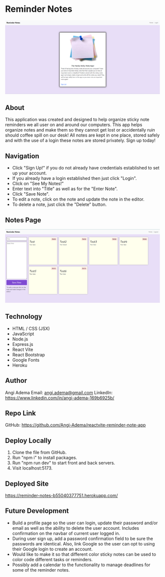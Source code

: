 # Reminder Notes

![Reminder-Notes-Screenshot](./client/public/noteAppSS.png)

## About

This application was created and designed to help organize sticky note reminders we all user on and around our computers. This app helps organize notes and make them so they cannot get lost or accidentally ruin should coffee spill on our desk! All notes are kept in one place, stored safely and with the use of a login these notes are stored privately. Sign up today!

## Navigation

- Click "Sign Up!" if you do not already have credentials established to set up your account.
- If you already have a login established then just click "Login".
- Click on "See My Notes!"
- Enter text into "Title" as well as for the "Enter Note".
- Click "Save Note".
- To edit a note, click on the note and update the note in the editor.
- To delete a note, just click the "Delete" button.

## Notes Page

![Notes-Page-Screenshot](./client/public/notesPageSS.png)

## Technology

- HTML / CSS (JSX)
- JavaScript
- Node.js
- Express.js
- React Vite
- React Bootstrap
- Google Fonts
- Heroku

## Author

Angi Adema
Email: angi.adema@gmail.com
LinkedIn: https://www.linkedin.com/in/angi-adema-169b6925b/

## Repo Link

GitHub: https://github.com/Angi-Adema/reactvite-reminder-note-app

## Deploy Locally

1. Clone the file from GitHub.
2. Run "npm i" to install packages.
3. Run "npm run dev" to start front and back servers.
4. Visit localhost:5173.

## Deployed Site

https://reminder-notes-b55040377751.herokuapp.com/

## Future Development

- Build a profile page so the user can login, update their password and/or email as well as the ability to delete the user account. Includes confirmation on the navbar of current user logged in.
- During user sign up, add a password confirmation field to be sure the passwords are identical. Also, link Google so the user can opt to using their Google login to create an account.
- Would like to make it so that different color sticky notes can be used to color code different tasks or reminders.
- Possibly add a calendar to the functionality to manage deadlines for some of the reminder notes.
